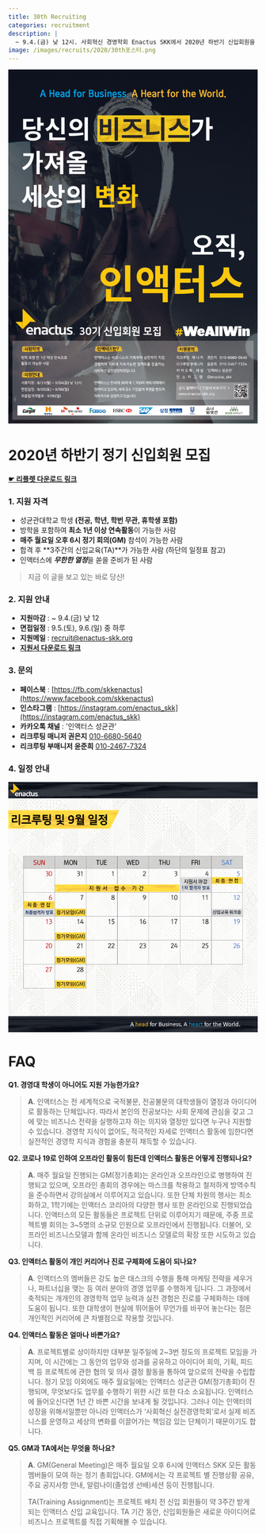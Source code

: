 ```yaml
---
title: 30th Recruiting
categories: recruitment
description: |
  ~ 9.4.(금) 낮 12시. 사회혁신 경영학회 Enactus SKK에서 2020년 하반기 신입회원을 모집하고 있습니다.
image: /images/recruits/2020/30th포스터.png
---
```


![](/images/recruits/2020/30th포스터.png)

# 2020년 하반기 정기 신입회원 모집

**[☛ 리플렛 다운로드 링크](/files/recruits/Enactus_SKK_30th_Recruitment_Leaflet.pdf)**

### 1. 지원 자격

+ 성균관대학교 학생 **(전공, 학년, 학번 무관, 휴학생 포함)**
+ 방학을 포함하여 **최소 1년 이상 연속활동**이 가능한 사람
+ **매주 월요일 오후 6시 정기 회의(GM)** 참석이 가능한 사람
+ 합격 후 **3주간의 신입교육(TA)**가 가능한 사람
    (하단의 일정표 참고)
+ 인액터스에 ***무한한 열정***을 쏟을 준비가 된 사람

> 지금 이 글을 보고 있는 바로 당신!


### 2. 지원 안내

+ **지원마감** : ~ 9.4.(금) 낮 12
+ **면접일정** : 9.5.(토), 9.6.(일) 중 하루
+ **지원메일** : [recruit@enactus-skk.org](mailto:recruit@enactus-skk.org)
+ **[지원서 다운로드 링크](/files/recruits/30th_Application_Form.docx)**

### 3. 문의

+ **페이스북** : [https://fb.com/skkenactus](https://www.facebook.com/skkenactus)
+ **인스타그램** : [https://instagram.com/enactus_skk](https://instagram.com/enactus_skk)
+ **카카오톡 채널** : '인액터스 성균관'
+ **리크루팅 매니저 권은지** [010-6680-5640](010-6680-5640)
+ **리크루팅 부매니저 윤준희** [010-2467-7324](tel:010-2467-7324)


### 4. 일정 안내

![](/images/recruits/2020/30th리크루팅일정.png)

# FAQ

**Q1. 경영대 학생이 아니어도 지원 가능한가요?**
>**A**. 인액터스는 전 세계적으로 국적불문, 전공불문의 대학생들이 열정과 아이디어로 활동하는 단체입니다.
따라서 본인의 전공보다는 사회 문제에 관심을 갖고 그에 맞는 비즈니스 전략을 실행하고자 하는 의지와 열정만 있다면 누구나 지원할 수 있습니다.
경영학 지식이 없어도, 적극적인 자세로 인액터스 활동에 임한다면 실전적인 경영학 지식과 경험을 충분히 채득할 수 있습니다.

**Q2. 코로나 19로 인하여 오프라인 활동이 힘든데 인액터스 활동은 어떻게 진행되나요?**
>**A**. 매주 월요일 진행되는 GM(정기총회)는 온라인과 오프라인으로 병행하여 진행되고 있으며, 오프라인 총회의 경우에는 마스크를  착용하고 철저하게 방역수칙을 준수하면서 강의실에서 이루어지고 있습니다. 
또한 단체 차원의 행사는 최소화하고, 1학기에는 인액터스 코리아의 다양한 행사 또한 온라인으로 진행되었습니다. 인액터스의 모든 활동들은 프로젝트 단위로 이루어지기 때문에, 주중 프로젝트별 회의는 3~5명의 소규모 인원으로 오프라인에서 진행됩니다. 
더불어, 오프라인 비즈니스모델과 함께 온라인 비즈니스 모델로의 확장 또한 시도하고 있습니다.

**Q3. 인액터스 활동이 개인 커리어나 진로 구체화에 도움이 되나요?**
>**A**. 인액터스의 멤버들은 강도 높은 태스크의 수행을 통해 마케팅 전략을 세우거나, 파트너십을 맺는 등 여러 분야의 경영 업무를 수행하게 딥니다.
그 과정에서 축적되는 개개인의 경영학적 업무 능력과 실전 경험은 진로를 구체화하는 데에 도움이 됩니다.
또한 대학생이 현실에 뛰어들어 무언가를 바꾸어 놓는다는 점은 개인적인 커리어에 큰 차별점으로 작용할 것입니다. 

**Q4. 인액터스 활동은 얼마나 바쁜가요?**
>**A**. 프로젝트별로 상이하지만 대부분  일주일에 2~3번 정도의 프로젝트 모임을 가지며, 이 시간에는 그 동안의 업무와 성과를 공유하고 아이디어 회의, 기획, 피드백 등 프로젝트에 관한 협의 및 의사 결정 활동을 통하여 앞으로의 전략을 수립합니다. 
정기 모임 이외에도 매주 월요일에는 인액터스 성균관 GM(정기총회)이 진행되며, 무엇보다도 업무를 수행하기 위한 시간 또한 다소 소요됩니다.
인액터스에 들어오신다면 1년 간 바쁜 시간을 보내게 될 것입니다. 그러나 이는 인액터의 성장을 위해서일뿐만 아니라 인액터스가 ‘사회혁신 실전경영학회’로서 실제 비즈니스를 운영하고 세상의 변화를 이끌어가는 책임감 있는 단체이기 때문이기도 합니다.

**Q5. GM과 TA에서는 무엇을 하나요?**
>**A**. GM(General Meeting)은 매주 월요일 오후 6시에 인액터스 SKK 모든 활동 멤버들이 모여 하는 정기 총회입니다. GM에서는 각 프로젝트 별 진행상황 공유, 주요 공지사항 안내, 알럼나이(졸업생 선배)세션 등이 진행됩니다.
>
>TA(Training Assignment)는 프로젝트 배치 전 신입 회원들이 약 3주간 받게 되는 인액터스 신입 교육입니다. TA 기간 동안, 신입회원들은 새로운 아이디어로 비즈니스 프로젝트를 직접 기획해볼 수 있습니다.
